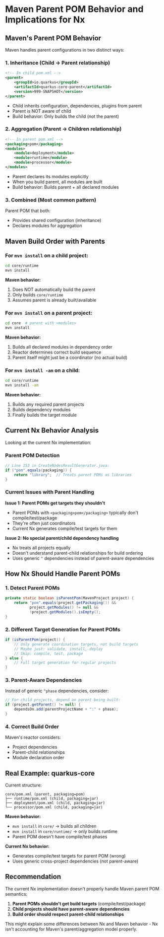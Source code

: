 # Maven Parent POM Behavior and Implications for Nx

## Maven's Parent POM Behavior

Maven handles parent configurations in two distinct ways:

### 1. **Inheritance** (Child → Parent relationship)
```xml
<!-- In child pom.xml -->
<parent>
    <groupId>io.quarkus</groupId>
    <artifactId>quarkus-core-parent</artifactId>
    <version>999-SNAPSHOT</version>
</parent>
```
- Child inherits configuration, dependencies, plugins from parent
- Parent is NOT aware of child
- Build behavior: Only builds the child (not the parent)

### 2. **Aggregation** (Parent → Children relationship)
```xml
<!-- In parent pom.xml -->
<packaging>pom</packaging>
<modules>
    <module>deployment</module>
    <module>runtime</module>
    <module>processor</module>
</modules>
```
- Parent declares its modules explicitly
- When you build parent, all modules are built
- Build behavior: Builds parent + all declared modules

### 3. **Combined** (Most common pattern)
Parent POM that both:
- Provides shared configuration (inheritance)
- Declares modules for aggregation

## Maven Build Order with Parents

### For `mvn install` on a child project:
```bash
cd core/runtime
mvn install
```
**Maven behavior:**
1. Does NOT automatically build the parent
2. Only builds `core/runtime`
3. Assumes parent is already built/available

### For `mvn install` on a parent project:
```bash
cd core  # parent with <modules>
mvn install
```
**Maven behavior:**
1. Builds all declared modules in dependency order
2. Reactor determines correct build sequence
3. Parent itself might just be a coordinator (no actual build)

### For `mvn install -am` on a child:
```bash
cd core/runtime
mvn install -am
```
**Maven behavior:**
1. Builds any required parent projects
2. Builds dependency modules
3. Finally builds the target module

## Current Nx Behavior Analysis

Looking at the current Nx implementation:

### Parent POM Detection
```java
// Line 153 in CreateNodesResultGenerator.java:
if ("pom".equals(packaging)) {
    return "library";  // Treats parent POMs as libraries
}
```

### Current Issues with Parent Handling

**Issue 1: Parent POMs get targets they shouldn't**
- Parent POMs with `<packaging>pom</packaging>` typically don't compile/test/package
- They're often just coordinators
- Current Nx generates compile/test targets for them

**Issue 2: No special parent/child dependency handling**
- Nx treats all projects equally
- Doesn't understand parent-child relationships for build ordering
- Uses generic `^` dependencies instead of parent-aware dependencies

## How Nx Should Handle Parent POMs

### 1. **Detect Parent POMs**
```java
private static boolean isParentPom(MavenProject project) {
    return "pom".equals(project.getPackaging()) && 
           project.getModules() != null && 
           !project.getModules().isEmpty();
}
```

### 2. **Different Target Generation for Parent POMs**
```java
if (isParentPom(project)) {
    // Only generate coordination targets, not build targets
    // Maybe just: validate, install, deploy
    // Skip: compile, test, package
} else {
    // Full target generation for regular projects
}
```

### 3. **Parent-Aware Dependencies**
Instead of generic `^phase` dependencies, consider:
```java
// For child projects, depend on parent being built:
if (project.getParent() != null) {
    dependsOn.add(parentProjectName + ":" + phase);
}
```

### 4. **Correct Build Order**
Maven's reactor considers:
- Project dependencies
- Parent-child relationships  
- Module declaration order

## Real Example: quarkus-core

Current structure:
```
core/pom.xml (parent, packaging=pom)
├── runtime/pom.xml (child, packaging=jar)
├── deployment/pom.xml (child, packaging=jar)
└── processor/pom.xml (child, packaging=jar)
```

**Maven behavior:**
- `mvn install` in `core/` → builds all children
- `mvn install` in `core/runtime/` → only builds runtime
- Parent POM doesn't have compile/test phases

**Current Nx behavior:**
- Generates compile/test targets for parent POM (wrong)
- Uses generic cross-project dependencies (not parent-aware)

## Recommendation

The current Nx implementation doesn't properly handle Maven parent POM semantics:

1. **Parent POMs shouldn't get build targets** (compile/test/package)
2. **Child projects should have parent-aware dependencies** 
3. **Build order should respect parent-child relationships**

This might explain some differences between Nx and Maven behavior - Nx isn't accounting for Maven's parent/aggregation model properly.